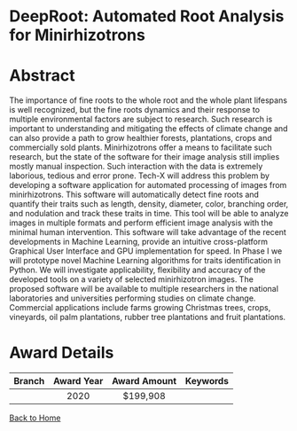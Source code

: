
DeepRoot: Automated Root Analysis for Minirhizotrons
====================================================

# Abstract


The importance of fine roots to the whole root and the whole plant lifespans is well recognized, but the fine roots dynamics and their response to multiple environmental factors are subject to research. Such research is important to understanding and mitigating the effects of climate change and can also provide a path to grow healthier forests, plantations, crops and commercially sold plants. Minirhizotrons offer a means to facilitate such research, but the state of the software for their image analysis still implies mostly manual inspection. Such interaction with the data is extremely laborious, tedious and error prone. Tech-X will address this problem by developing a software application for automated processing of images from minirhizotrons. This software will automatically detect fine roots and quantify their traits such as length, density, diameter, color, branching order, and nodulation and track these traits in time. This tool will be able to analyze images in multiple formats and perform efficient image analysis with the minimal human intervention. This software will take advantage of the recent developments in Machine Learning, provide an intuitive cross-platform Graphical User Interface and GPU implementation for speed. In Phase I we will prototype novel Machine Learning algorithms for traits identification in Python. We will investigate applicability, flexibility and accuracy of the developed tools on a variety of selected minirhizotron images. The proposed software will be available to multiple researchers in the national laboratories and universities performing studies on climate change. Commercial applications include farms growing Christmas trees, crops, vineyards, oil palm plantations, rubber tree plantations and fruit plantations.  

# Award Details

|Branch|Award Year|Award Amount|Keywords|
| :---: | :---: | :---: | :---: |
||2020|$199,908||
  
  


[Back to Home](https://github.com/chrischow/dod_sbir_awards/CC/#799)